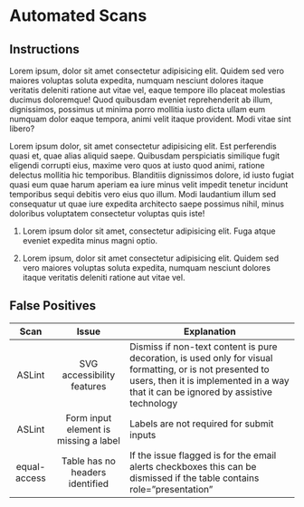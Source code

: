 # Automated Scans

## Instructions
Lorem ipsum, dolor sit amet consectetur adipisicing elit. Quidem sed vero maiores voluptas soluta expedita, numquam nesciunt dolores itaque veritatis deleniti ratione aut vitae vel, eaque tempore illo placeat molestias ducimus doloremque! Quod quibusdam eveniet reprehenderit ab illum, dignissimos, possimus ut minima porro mollitia iusto dicta ullam eum numquam dolor eaque tempora, animi velit itaque provident. Modi vitae sint libero?

Lorem ipsum dolor, sit amet consectetur adipisicing elit. Est perferendis quasi et, quae alias aliquid saepe. Quibusdam perspiciatis similique fugit eligendi corrupti eius, maxime vero quos at iusto quod animi, ratione delectus mollitia hic temporibus. Blanditiis dignissimos dolore, id iusto fugiat quasi eum quae harum aperiam ea iure minus velit impedit tenetur incidunt temporibus sequi debitis vero eius quo illum. Modi laudantium illum sed consequatur ut quae iure expedita architecto saepe possimus nihil, minus doloribus voluptatem consectetur voluptas quis iste!

1. Lorem ipsum dolor sit amet, consectetur adipisicing elit. Fuga atque eveniet expedita minus magni optio.

2. Lorem ipsum, dolor sit amet consectetur adipisicing elit. Quidem sed vero maiores voluptas soluta expedita, numquam nesciunt dolores itaque veritatis deleniti ratione aut vitae vel.

## False Positives
| Scan   | Issue          | Explanation |
|:------:|:------------:|-------------|
| ASLint | SVG accessibility features | Dismiss if non-text content is pure decoration, is used only for visual formatting, or is not presented to users, then it is implemented in a way that it can be ignored by assistive technology |
| ASLint | Form input element is missing a label | Labels are not required for submit inputs |
| equal-access | Table has no headers identified | If the issue flagged is for the email alerts checkboxes this can be dismissed if the table contains role=”presentation”|

